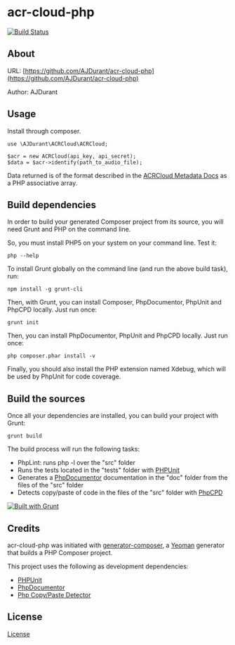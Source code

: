 acr-cloud-php
==============

[![Build Status](https://travis-ci.org/AJDurant/acr-cloud-php.svg?branch=master)](https://travis-ci.org/AJDurant/acr-cloud-php)

About
--------------

URL: [https://github.com/AJDurant/acr-cloud-php](https://github.com/AJDurant/acr-cloud-php)

Author: AJDurant


Usage
--------------

Install through composer.

```
use \AJDurant\ACRCloud\ACRCloud;

$acr = new ACRCloud(api_key, api_secret);
$data = $acr->identify(path_to_audio_file);
```
Data returned is of the format described in the [ACRCloud Metadata Docs](https://docs.acrcloud.com/metadata) as a PHP associative array.


Build dependencies
--------------

In order to build your generated Composer project from its source, you will need Grunt and PHP on the command line.

So, you must install PHP5 on your system on your command line. Test it:

```
php --help
```


To install Grunt globally on the command line (and run the above build task), run:

```
npm install -g grunt-cli
```


Then, with Grunt, you can install Composer, PhpDocumentor, PhpUnit and PhpCPD locally. Just run once:

```
grunt init
```

Then, you can install PhpDocumentor, PhpUnit and PhpCPD locally. Just run once:

```
php composer.phar install -v
```

Finally, you should also install the PHP extension named Xdebug, which will be used by PhpUnit for code coverage.


Build the sources
--------------

Once all your dependencies are installed, you can build your project with Grunt:

```
grunt build
```

The build process will run the following tasks:

* PhpLint: runs php -l over the "src" folder
* Runs the tests located in the "tests" folder with [PHPUnit](http://phpunit.de/)
* Generates a [PhpDocumentor](http://phpdoc.org) documentation in the "doc" folder from the files of the "src" folder
* Detects copy/paste of code in the files of the "src" folder with [PhpCPD](https://github.com/sebastianbergmann/phpcpd)

[![Built with Grunt](https://cdn.gruntjs.com/builtwith.png)](http://gruntjs.com/)





Credits
--------------

acr-cloud-php was initiated with [generator-composer](https://github.com/T1st3/generator-composer), a [Yeoman](http://yeoman.io) generator that builds a PHP Composer project.

This project uses the following as development dependencies:

* [PHPUnit](http://phpunit.de/)
* [PhpDocumentor](http://phpdoc.org)
* [Php Copy/Paste Detector](https://github.com/sebastianbergmann/phpcpd)


License
--------------

[License](https://github.com/AJDurant/acr-cloud-php/blob/master/LICENSE)
